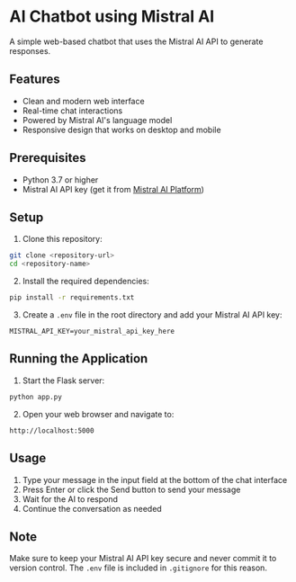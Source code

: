 # AI Chatbot using Mistral AI

A simple web-based chatbot that uses the Mistral AI API to generate responses.

## Features

- Clean and modern web interface
- Real-time chat interactions
- Powered by Mistral AI's language model
- Responsive design that works on desktop and mobile

## Prerequisites

- Python 3.7 or higher
- Mistral AI API key (get it from [Mistral AI Platform](https://mistral.ai/))

## Setup

1. Clone this repository:
```bash
git clone <repository-url>
cd <repository-name>
```

2. Install the required dependencies:
```bash
pip install -r requirements.txt
```

3. Create a `.env` file in the root directory and add your Mistral AI API key:
```
MISTRAL_API_KEY=your_mistral_api_key_here
```

## Running the Application

1. Start the Flask server:
```bash
python app.py
```

2. Open your web browser and navigate to:
```
http://localhost:5000
```

## Usage

1. Type your message in the input field at the bottom of the chat interface
2. Press Enter or click the Send button to send your message
3. Wait for the AI to respond
4. Continue the conversation as needed

## Note

Make sure to keep your Mistral AI API key secure and never commit it to version control. The `.env` file is included in `.gitignore` for this reason. 